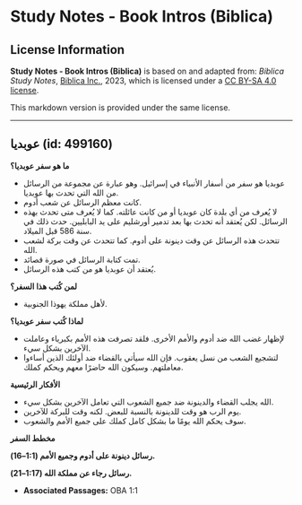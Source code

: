 # Study Notes - Book Intros (Biblica)

## License Information

**Study Notes - Book Intros (Biblica)** is based on and adapted from: _Biblica Study Notes_, [Biblica Inc.](https://www.biblica.com/), 2023, which is licensed under a [CC BY-SA 4.0 license](https://creativecommons.org/licenses/by-sa/4.0/legalcode.en).

This markdown version is provided under the same license.



--------------------------------

## عوبديا (id: 499160)

**ما هو سفر عوبديا؟**

* عوبديا هو سفر من أسفار الأنبياء في إسرائيل. وهو عبارة عن مجموعة من الرسائل من الله التي تحدث بها عوبديا.
* كانت معظم الرسائل عن شعب أدوم.
* لا يُعرف من أي بلدة كان عوبديا أو من كانت عائلته. كما لا يُعرف متى تحدث بهذه الرسائل. لكن يُعتقد أنه تحدث بها بعد تدمير أورشليم على يد البابليين. حدث ذلك في سنة 586 قبل الميلاد.
* تتحدث هذه الرسائل عن وقت دينونة على أدوم. كما تتحدث عن وقت بركة لشعب الله.
* تمت كتابة الرسائل في صورة قصائد.
* يُعتقد أن عوبديا هو من كتب هذه الرسائل.

**لمن كُتب هذا السفر؟**

* لأهل مملكة يهوذا الجنوبية.

**لماذا كُتب سفر عوبديا؟**

* لإظهار غضب الله ضد أدوم والأمم الأخرى. فلقد تصرفت هذه الأمم بكبرياء وعاملت الآخرين بشكل سيء.
* لتشجيع الشعب من نسل يعقوب. فإن الله سيأتي بالقضاء ضد أولئك الذين أساءوا معاملتهم. وسيكون الله حاضرًا معهم ويحكم كملك.

**الأفكار الرئيسية**

* الله يجلب القضاء والدينونة ضد جميع الشعوب التي تعامل الآخرين بشكل سيء.
* يوم الرب هو وقت للدينونة بالنسبة للبعض. لكنه وقت للبركة للآخرين.
* سوف يحكم الله يومًا ما بشكل كامل كملك على جميع الأمم والشعوب.

**مخطط السفر**

**رسائل دينونة على أدوم وجميع الأمم (1:1–16\).**

**رسائل رجاء عن مملكة الله (1:17–21\).**

* **Associated Passages:** OBA 1:1

